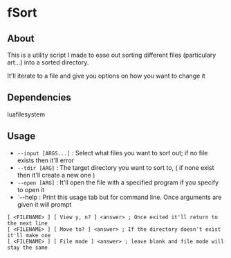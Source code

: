 fSort
=========


About
----------
This is a utility script I made to ease out sorting different files (particulary art...)
into a sorted directory.

It'll iterate to a file and give you options on how you want to change it

Dependencies
------------
luafilesystem

Usage
------------
* `--input [ARGS...]`   : Select what files you want to sort out; if no file exists then it'll error
* `--tdir [ARG]`        : The target directory you want to sort to, ( if none exist then it'll create a new one )
* `--open [ARG]`        : It'll open the file with a specified program if you specify to open it
* `--help               : Print this usage tab but for command line.
Once arguments are given it will prompt
```
[ <FILENAME> ] [ View y, n? ] <answer> ; Once exited it'll return to the next line
[ <FILENAME> ] [ Move to? ] <answer> ; If the directory doesn't exist it'll make one
[ <FILENAME> ] [ File mode ] <answer> ; leave blank and file mode will stay the same
